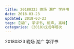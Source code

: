 ```yaml
---
title: 20180323 晚场 湖广 学评书
date: 2018-03-23
updated: 2018-03-23
tags: [湖广, 学评书, 相声, 高峰]
categories: (2018)戊戌年场次 
---
```

20180323 晚场 湖广 学评书

